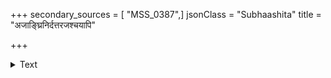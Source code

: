 +++
secondary_sources = [ "MSS_0387",]
jsonClass = "Subhaashita"
title = "अजाङ्घ्रिनिर्दत्तरजश्चयापि"

+++

<details><summary>Text</summary>

अजाङ्घ्रिनिर्दत्तरजश्चयापि कपालिना बद्धरसापि कामम्।  
ततोऽप्यधोधः पतितापि नित्यं गङ्गा कुसङ्गापि पुनाति लोकान्॥
</details>

